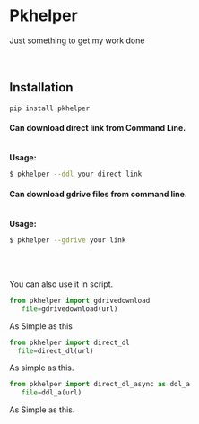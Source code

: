 # Pkhelper
Just something to get my work done<br><br><br>

## Installation
```
pip install pkhelper
```
#### Can download direct link from Command Line.
  <br>**Usage:**<br>
```bash
$ pkhelper --ddl your direct link
```

#### Can download gdrive files from command line.
<br>**Usage:**<br>
```bash 
$ pkhelper --gdrive your link
```
<br><br>

You can also use it in script.<br>
```python
from pkhelper import gdrivedownload
   file=gdrivedownload(url)
```

As Simple as this<br>
```python
from pkhelper import direct_dl
  file=direct_dl(url)
```
As  simple as this.
```python
from pkhelper import direct_dl_async as ddl_a
   file=ddl_a(url)
```
As Simple as this.
<br>
